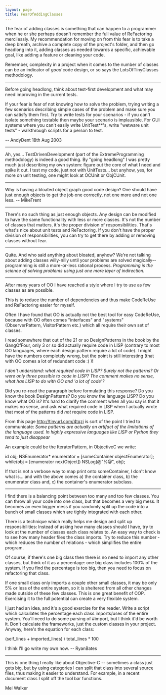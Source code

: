```yaml
---
layout: page
title: FearOfAddingClasses
---
```


The fear of adding classes is something that can happen to a programmer when he or she perhaps doesn't remember the full value of ReFactoring mercilessly. My recommendation for moving on from this fear is to take a deep breath, archive a complete copy of the project's folder, and then go headlong into it, adding classes as needed towards a specific, achievable goal, like adding a feature or cleaning your code.

Remember, complexity in a project when it comes to the number of classes can be an indicator of *good* code design, or so says the LotsOfTinyClasses methodology.

----

Before going headlong, think about test-first development and what may need improving in the current tests.

If your fear is fear of not knowing how to solve the problem, trying writing a few scenarios describing simple cases of the problem and make sure you can satisfy them first. Try to write tests for your scenarios - if you can't isolate something testable then maybe your scenario is implausible. For GUI systems where you can't easily write UnitTest**'s, write "wetware unit tests" - walkthrough scripts for a person to test.

-- AndyDent 18th Aug 2003

----

Ah, yes... TestDrivenDevelopment (part of the ExtremeProgramming methodology) is indeed a good thing. By "going headlong" I was pretty much just describing my own system: figure out the core of what I need and spike it out. I test my code, just not with UnitTest<nowiki/>s... but anyhow, yes, for more on unit testing, one might look at OCUnit or ObjCUnit.

----

Why is having a bloated object graph good code design? One should have just enough objects to get the job one correctly, not one more and not one less. -- MikeTrent

----

There's no such thing as just enough objects. Any design can be modified to have the same functionality with less or more classes. It's not the number of classes that matters, it's the proper division of responsibilities. That's what's nice about unit tests and ReFactoring. If you don't have the proper division of responsibilities, you can try to get there by adding or removing classes without fear.

----

Quite. And who said anything about bloated, anyhow? We're not talking about adding classes willy-nilly until your problems are solved magically-- programming is still a more-or-less rational process. *Programming is the science of solving problems using just one more layer of indirection.*

----

After many years of OO I have reached a style where I try to use as few classes as are possible.

This is to reduce the number of dependencies and thus make CodeReUse and ReFactoring easier for myself.

Often I have found that OO is actually not the best tool for easy CodeReUse, because with OO often comes "interfaces" and "systems" (ObserverPattern, VisitorPattern etc.) which all require their own set of classes.

I read somewhere that out of the 21 or so DesignPatterns in the book by the GangOfFour, only 3 or so did actually require code in LISP (contrary to most OO languages, where each design pattern require a lot of code).  I might have the numbers completely wrong, but the point is still interesting (that with OO comes a lot of redundant code :) )!

*I don't understand: what required code in LISP? Surely not the patterns? Or were only three possible to code in LISP? The comment makes no sense, what has LISP to do with OO and 'a lot of code'?*

Did you re-read the paragraph before formulating this response? Do you know the book DesignPatterns? Do you know the language LISP? Do you know what OO is? It's hard to clarify the comment when all you say is that it makes no sense, and ask what required code in LISP when I actually wrote that most of the patterns did *not* require code in LISP.

From this page http://tinyurl.com/4tqzj is sort of the point I tried to communicate: *Some patterns are actually an artifact of the limitations of the language used. In highly expressive languages like LISP or Python they tend to just disappear*

An example could be the IteratorPattern, in ObjectiveC we write:
    
id obj;
NSEnumerator* enumerator = [someContainer objectEnumerator];
while(obj = [enumerator nextObject])
   NSLog(@"%@", obj);


If that is not a verbose way to     map     print onto     someContainer, I don't know what is... and with the above comes a) the container class, b) the enumerator class and, c) the container's enumerator subclass.

----

I find there is a balancing point between too many and too few classes. You can throw all your code into one class, but that becomes a very big mess. It becomes an even bigger mess if you randomly split up the code into a bunch of small classes which are tightly integrated with each other.

There is a technique which really helps me design and split up responsibilities: Instead of asking how many classes should I have, try to look at the number of classes each class relates to. An easy way to check is to see how many header files the class imports. Try to reduce this number - which reduces the number of relations - which simplifies the entire program.

Of course, if there's one big class then there is no need to import any other classes, but think of it as a percentage: one big class includes 100% of the system. If you find the percentage is too big, then you need to focus on refactoring that class.

If one small class only imports a couple other small classes, it may be only 5% or less of the entire system, so it is sheltered from all other changes made outside of these few classes. This is one great benefit of OOP. Exercising it to the full potential can create a very flexible system.

I just had an idea, and it's a good exercise for the reader. Write a script which calculates the percentage each class imports/uses of the entire system. You'll need to do some parsing of #import, but I think it'd be worth it. Don't calculate the frameworks, just the custom classes in your project. Anyway, here's the equation for each class:

    
(self_lines + imported_lines) / total_lines * 100


I think I'll go write my own now. -- RyanBates

----

This is one thing I really like about Objective-C -- sometimes a class just gets big, but by using categories I can split that class into several source files, thus making it easier to understand. For example, in a recent document class I split off the tool bar functions.

Mel Walker


